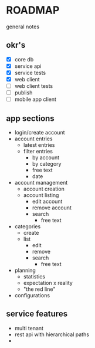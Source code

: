 # ROADMAP

general notes

## okr's

- [X] core db
- [X] service api
- [X] service tests
- [X] web client
- [ ] web client tests
- [ ] publish
- [ ] mobile app client

## app sections

- login/create account
- account entries
  - latest entries
  - filter entries
    - by account
    - by category
    - free text
    - date
- account management
  - account creation
  - account listing
    - edit account
    - remove account
    - search 
      - free text
- categories
  - create 
  - list
    - edit
    - remove
    - search
        - free text
- planning
  - statistics
  - expectation x reality
  - "the red line"
- configurations

## service features

- multi tenant
- rest api with hierarchical paths
- 